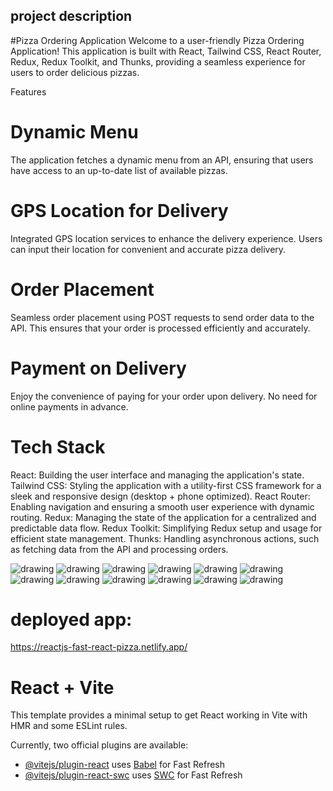 ## project description
#Pizza Ordering Application
Welcome to a user-friendly Pizza Ordering Application! This application is built with React, Tailwind CSS, React Router, Redux, Redux Toolkit, and Thunks, providing a seamless experience for users to order delicious pizzas.

Features
# Dynamic Menu
The application fetches a dynamic menu from an API, ensuring that users have access to an up-to-date list of available pizzas.
# GPS Location for Delivery
Integrated GPS location services to enhance the delivery experience. Users can input their location for convenient and accurate pizza delivery.
# Order Placement
Seamless order placement using POST requests to send order data to the API. This ensures that your order is processed efficiently and accurately.
# Payment on Delivery
Enjoy the convenience of paying for your order upon delivery. No need for online payments in advance.
# Tech Stack
React: Building the user interface and managing the application's state.
Tailwind CSS: Styling the application with a utility-first CSS framework for a sleek and responsive design (desktop + phone optimized).
React Router: Enabling navigation and ensuring a smooth user experience with dynamic routing.
Redux: Managing the state of the application for a centralized and predictable data flow.
Redux Toolkit: Simplifying Redux setup and usage for efficient state management.
Thunks: Handling asynchronous actions, such as fetching data from the API and processing orders.

<img src="project screenshots/1.png" alt="drawing"/>
<img src="project screenshots/2.png" alt="drawing"/>
<img src="project screenshots/3.png" alt="drawing"/>
<img src="project screenshots/4.png" alt="drawing"/>
<img src="project screenshots/5.png" alt="drawing"/>
<img src="project screenshots/6.png" alt="drawing"/>
<img src="project screenshots/7.png" alt="drawing"/>
<img src="project screenshots/8.png" alt="drawing"/>
<img src="project screenshots/9.png" alt="drawing"/>
<img src="project screenshots/10.png" alt="drawing"/>
<img src="project screenshots/11.png" alt="drawing"/>
<img src="project screenshots/12.png" alt="drawing"/>


# deployed app:
https://reactjs-fast-react-pizza.netlify.app/

# React + Vite

This template provides a minimal setup to get React working in Vite with HMR and some ESLint rules.

Currently, two official plugins are available:

- [@vitejs/plugin-react](https://github.com/vitejs/vite-plugin-react/blob/main/packages/plugin-react/README.md) uses [Babel](https://babeljs.io/) for Fast Refresh
- [@vitejs/plugin-react-swc](https://github.com/vitejs/vite-plugin-react-swc) uses [SWC](https://swc.rs/) for Fast Refresh
